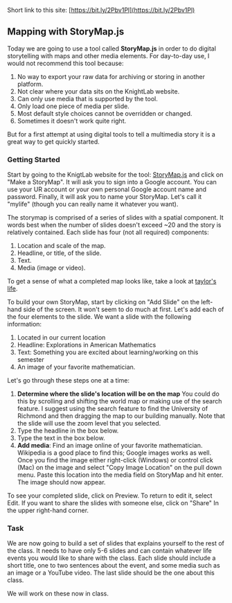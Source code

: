 Short link to this site: [https://bit.ly/2Pbv1Pl](https://bit.ly/2Pbv1Pl)

## Mapping with StoryMap.js

Today we are going to use a tool called **StoryMap.js** in order to do digital
storytelling with maps and other media elements. For day-to-day use, I would
not recommend this tool because:

1. No way to export your raw data for archiving or storing in another platform.
2. Not clear where your data sits on the KnightLab website.
3. Can only use media that is supported by the tool. 
4. Only load one piece of media per slide.
5. Most default style choices cannot be overridden or changed.
6. Sometimes it doesn't work quite right.

But for a first attempt at using digital tools to tell a multimedia story it is
a great way to get quickly started.

### Getting Started

Start by going to the KnigtLab website for the tool: [StoryMap.js](https://storymap.knightlab.com/)
and click on "Make a StoryMap". It will ask you to sign into a Google account. You can use
your UR account or your own personal Google account name and password. Finally, it will ask
you to name your StoryMap. Let's call it "mylife" (though you can really name it whatever
you want).

The storymap is comprised of a series of slides with a spatial component. It words best when the
number of slides doesn't exceed ~20 and the story is relatively contained. Each slide has four (not
all required) components:

1. Location and scale of the map.
2. Headline, or title, of the slide.
3. Text.
4. Media (image or video).

To get a sense of what a completed map looks like, take a look at [taylor's life](https://uploads.knightlab.com/storymapjs/f6cbd985c900df9987cfd40e4d69493a/test2/index.html).

To build your own StoryMap, start by clicking on "Add Slide" on the left-hand side of the screen.
It won't seem to do much at first. Let's add each of the four elements to the slide. We want
a slide with the following information:

1. Located in our current location
2. Headline: Explorations in American Mathematics
3. Text: Something you are excited about learning/working on this semester
4. An image of your favorite mathematician.

Let's go through these steps one at a time:

1. **Determine where the slide's location will be on the map** You could do this by scrolling
and shifting the world map or making use of the search feature. I suggest using the search
feature to find the University of Richmond and then dragging the map to our building manually.
Note that the slide will use the zoom level that you selected.
2. Type the headline in the box below.
3. Type the text in the box below.
4. **Add media**: Find an image online of your favorite mathematician. Wikipedia is a good
place to find this; Google images works as well. Once you find the image either right-click
(Windows) or control click (Mac) on the image and select "Copy Image Location" on the pull
down menu. Paste this location into the media field on StoryMap and hit enter. The image 
should now appear.

To see your completed slide, click on Preview. To return to edit it, select Edit. If you
want to share the slides with someone else, click on "Share" In the upper right-hand corner.

### Task

We are now going to build a set of slides that explains yourself to the rest of the class.
It needs to have only 5-6 slides and can contain whatever life events you would like to 
share with the class. Each slide should include a short title, one to two sentences about
the event, and some media such as an image or a YouTube video. The last slide should be the
one about this class.

We will work on these now in class. 
